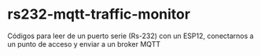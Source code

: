 # rs232-mqtt-traffic-monitor
Códigos para leer de un puerto serie (Rs-232) con un ESP12, conectarnos a un punto de acceso y enviar a un broker MQTT
